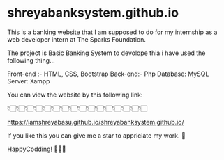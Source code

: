# shreyabanksystem.github.io

This is a banking website that I am supposed to do for my internship as a web developer intern at The Sparks Foundation.

The project is Basic Banking System
to devolope thia i have used the following thing...

Front-end :- HTML, CSS, Bootstrap
Back-end:- Php
Database: MySQL
Server: Xampp

You can view the website by this following link: 

👇🏻👇🏻👇🏻👇🏻👇🏻👇🏻👇🏻👇🏻👇🏻👇🏻👇🏻👇🏻👇🏻👇🏻👇🏻👇🏻

https://iamshreyabasu.github.io/shreyabanksystem.github.io/

If you like this you can give me a star to appriciate my work. 🙂

HappyCodding! 👩🏻‍💻
